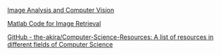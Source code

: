 [Image Analysis and Computer Vision](https://people.ee.ethz.ch/~cvcourse/)

[Matlab Code for Image Retrieval](https://www.pantechsolutions.net/matlab-code-for-image-retrieval)

[GitHub - the-akira/Computer-Science-Resources: A list of resources in different fields of Computer Science](https://github.com/the-akira/Computer-Science-Resources)

